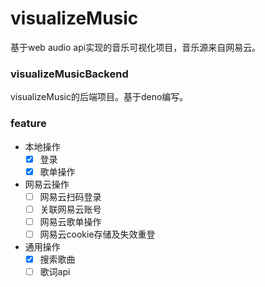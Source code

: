 # visualizeMusic

基于web audio api实现的音乐可视化项目，音乐源来自网易云。

### visualizeMusicBackend

visualizeMusic的后端项目。基于deno编写。

### feature

- 本地操作
  - [x] 登录
  - [x] 歌单操作
- 网易云操作
  - [ ] 网易云扫码登录
  - [ ] 关联网易云账号
  - [ ] 网易云歌单操作
  - [ ] 网易云cookie存储及失效重登
- 通用操作
  - [x] 搜索歌曲
  - [ ] 歌词api
